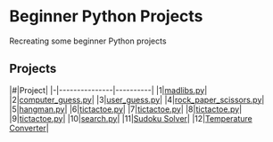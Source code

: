 # Beginner Python Projects
Recreating some beginner Python projects
## Projects

|#|Project|
|-|---------------|----------|
|1|[madlibs.py](https://github.com/Momen-17/Random-Projects/blob/master/Projects/Madlibs/madlibs.py)|
|2|[computer_guess.py](https://github.com/Momen-17/Random-Projects/blob/master/Projects/Guess%20the%20Number%20(Computer)/computer_guess.py)|
|3|[user_guess.py](https://github.com/Momen-17/Random-Projects/blob/master/Projects/Guess%20the%20Number%20(User)/user_guess.py)|
|4|[rock_paper_scissors.py](https://github.com/Momen-17/Random-Projects/blob/master/Projects/Rock%20Paper%20Scissors/rock_paper_scissors.py)|
|5|[hangman.py](https://github.com/Momen-17/Random-Projects/blob/master/Projects/Hangman/hangman.py)|
|6|[tictactoe.py](https://github.com/Momen-17/Random-Projects/blob/master/Projects/Tic-Tac-Toe/tictactoe.py)|
|7|[tictactoe.py](https://github.com/Momen-17/Random-Projects/blob/master/Projects/Tic-Tac-Toe%20(pygame)/tictactoe.py)|
|8|[tictactoe.py](https://github.com/Momen-17/Random-Projects/blob/master/Projects/TIC-TAC-TOE-AI/tictactoe.py)|
|9|[tictactoe.py](https://github.com/Momen-17/Random-Projects/blob/master/Projects/TIC-TAC-TOE-AI%20(pygame)/tictactoe.py)|
|10|[search.py](https://github.com/Momen-17/Random-Projects/blob/master/Projects/Search%20Algorithm/search.py)|
|11|[Sudoku Solver](https://github.com/Momen-17/Random-Projects/tree/master/Projects/Sudoku%20Solver)|
|12|[Temperature Converter](https://github.com/Momen-17/Random-Projects/blob/master/Projects/Temperature%20Converter/converter.py)|
